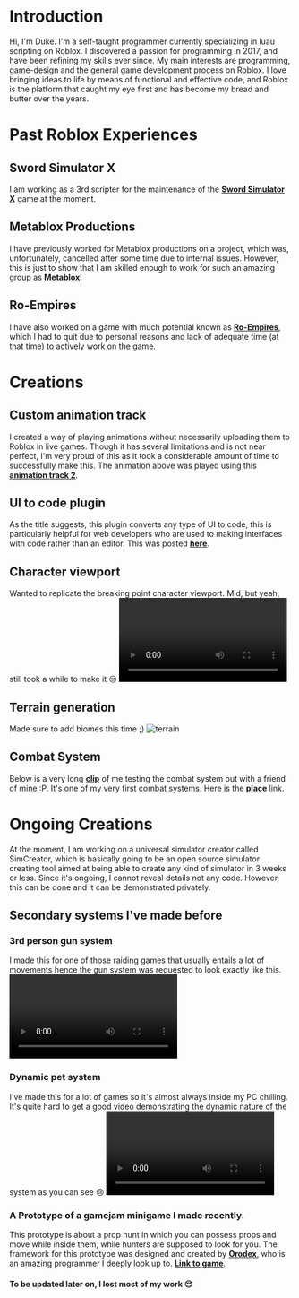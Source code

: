 # Introduction
Hi, I'm Duke. I'm a self-taught programmer currently specializing in luau scripting on Roblox. I discovered a passion for programming in 2017, and have been refining my skills ever since. My main interests are programming, game-design and the general game development process on Roblox. I love bringing ideas to life by means of functional and effective code, and Roblox is the platform that caught my eye first and has become my bread and butter over the years.

# Past Roblox Experiences
## Sword Simulator X
I am working as a 3rd scripter for the maintenance of the **[Sword Simulator X](https://www.roblox.com/games/9103460924/Last-week-of-event-Sword-Factory-X)** game at the moment.

## Metablox Productions
I have previously worked for Metablox productions on a project, which was, unfortunately, cancelled after some time due to internal issues. However, this is just to show that I am skilled enough to work for such an amazing group as **[Metablox](https://www.roblox.com/groups/8267330/Metablox-Productions)**!

## Ro-Empires
I have also worked on a game with much potential known as **[Ro-Empires](https://www.roblox.com/games/8254715417/ALPHA-RoEmpires)**, which I had to quit due to personal reasons and lack of adequate time (at that time) to actively work on the game.

# Creations
## Custom animation track
I created a way of playing animations without necessarily uploading them to Roblox in live games. Though it has several limitations and is not near perfect, I'm very proud of this as it took a considerable amount of time to successfully make this.
The animation above was played using this **[animation track 2](https://github.com/server-script/animation-track-2)**.

## UI to code plugin
As the title suggests, this plugin converts any type of UI to code, this is particularly helpful for web developers who are used to making interfaces with code rather than an editor.
This was posted **[here](https://github.com/server-script/UI-To-Code-Plugin)**.

## Character viewport
Wanted to replicate the breaking point character viewport. Mid, but yeah, still took a while to make it 😔
<video src="https://user-images.githubusercontent.com/63517279/175382349-ed98318b-8bf1-4eee-92d0-7cbd55413f6d.mp4" controls="controls" style="max-width: 730px">
</video>

## Terrain generation
Made sure to add biomes this time ;)
![terrain](https://user-images.githubusercontent.com/63517279/175382590-9a8485cc-854d-4d3c-a0d2-093e448420fd.png)

## Combat System
Below is a very long **[clip](https://drive.google.com/file/d/1nMnTRg9CkBh61XwiW6LLui070lqqpd8I/view?usp=share_link)** of me testing the combat system out with a friend of mine :P. It's one of my very first combat systems.
Here is the **[place](https://www.roblox.com/games/11383469114/Combat-System-Medieval)** link.
# Ongoing Creations
At the moment, I am working on a universal simulator creator called SimCreator, which is basically going to be an open source simulator creating tool aimed at being able to create any kind of simulator in 3 weeks or less. Since it's ongoing, I cannot reveal details not any code. However, this can be done and it can be demonstrated privately.

## Secondary systems I've made before
### 3rd person gun system
I made this for one of those raiding games that usually entails a lot of movements hence the gun system was requested to look exactly like this.
<video src="https://user-images.githubusercontent.com/63517279/175385931-d49cf6e3-c850-4620-b7f1-d0794de44723.mp4" controls="controls" style="max-width: 730px">
</video>

### Dynamic pet system
I've made this for a lot of games so it's almost always inside my PC chilling.
It's quite hard to get a good video demonstrating the dynamic nature of the system as you can see 😢
<video src="https://user-images.githubusercontent.com/63517279/175387074-ecbc1b0a-dd3c-4b6b-9917-dacf576c525c.mp4" controls="controls" style="max-width: 730px">
</video>

### A Prototype of a gamejam minigame I made recently.
This prototype is about a prop hunt in which you can possess props and move while inside them, while hunters are supposed to look for you. The framework for this prototype was designed and created by **[Orodex](https://www.roblox.com/users/1930588726/profile)**, who is an amazing programmer I deeply look up to.
**[Link to game](https://www.roblox.com/games/11369114960/Game-Jam-Prop-Hunt-prototype)**.

#### To be updated later on, I lost most of my work 😔
